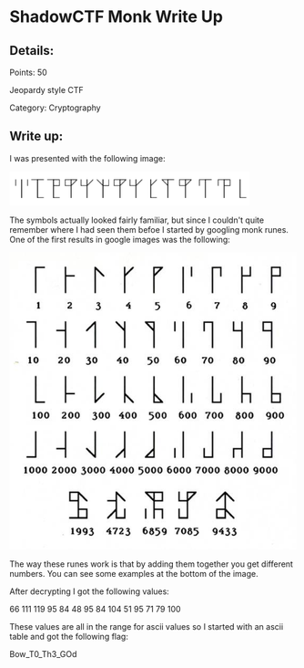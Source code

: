# ShadowCTF Monk Write Up

## Details:
Points: 50

Jeopardy style CTF

Category: Cryptography

## Write up:

I was presented with the following image:

![Cipher](./Original-Files/monk.PNG)

The symbols actually looked fairly familiar, but since I couldn't quite remember where I had seen them befoe I started by googling monk runes. One of the first results in google images was the following:

![Runes](./Photos/monk-runes.jpg)

The way these runes work is that by adding them together you get different numbers. You can see some examples at the bottom of the image.

After decrypting I got the following values:

66 111 119 95 84 48 95 84 104 51 95 71 79 100

These values are all in the range for ascii values so I started with an ascii table and got the following flag:

Bow_T0_Th3_GOd